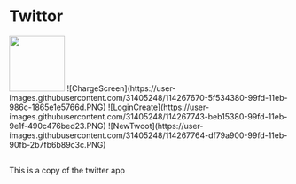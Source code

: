 # Twittor
<img src="https://user-images.githubusercontent.com/31405248/114267670-5f534380-99fd-11eb-986c-1865e1e5766d.PNG" width="100" height="100"/>
![ChargeScreen](https://user-images.githubusercontent.com/31405248/114267670-5f534380-99fd-11eb-986c-1865e1e5766d.PNG)
![LoginCreate](https://user-images.githubusercontent.com/31405248/114267743-beb15380-99fd-11eb-9e1f-490c476bed23.PNG)
![NewTwoot](https://user-images.githubusercontent.com/31405248/114267764-df79a900-99fd-11eb-90fb-2b7fb6b89c3c.PNG)





##
This is a copy of the twitter app
